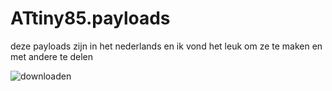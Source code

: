 # ATtiny85.payloads
deze payloads zijn in het nederlands
en ik vond het leuk om ze te maken en met andere te delen










![downloaden](https://github.com/Jandepan130/ATtiny85.payloads/assets/140177019/a5f4e1c9-5df4-446d-827a-a98f975e1d3d)
